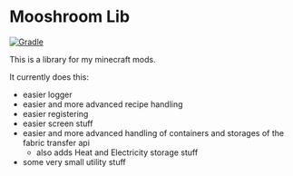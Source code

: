 # Mooshroom Lib

[![Gradle](https://github.com/Albert-Einholz/Mooshroom-Lib/actions/workflows/gradle.yml/badge.svg)](https://github.com/Albert-Einholz/Mooshroom-Lib/actions/workflows/gradle.yml)

This is a library for my minecraft mods.

It currently does this:
- easier logger
- easier and more advanced recipe handling
- easier registering
- easier screen stuff
- easier and more advanced handling of containers and storages of the fabric transfer api
  - also adds Heat and Electricity storage stuff
- some very small utility stuff
